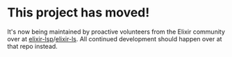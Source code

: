 # This project has moved!

It's now being maintained by proactive volunteers from the Elixir community over at [elixir-lsp](https://github.com/elixir-lsp)/[elixir-ls](https://github.com/elixir-lsp/elixir-ls). All continued development should happen over at that repo instead.

